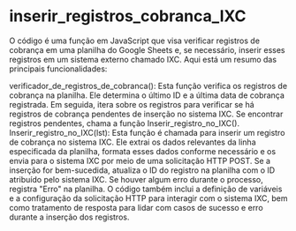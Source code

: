 # inserir_registros_cobranca_IXC
O código é uma função em JavaScript que visa verificar registros de cobrança em uma planilha do Google Sheets e, se necessário, inserir esses registros em um sistema externo chamado IXC. Aqui está um resumo das principais funcionalidades:

verificador_de_registros_de_cobranca(): Esta função verifica os registros de cobrança na planilha. Ele determina o último ID e a última data de cobrança registrada. Em seguida, itera sobre os registros para verificar se há registros de cobrança pendentes de inserção no sistema IXC. Se encontrar registros pendentes, chama a função Inserir_registro_no_IXC().
Inserir_registro_no_IXC(lst): Esta função é chamada para inserir um registro de cobrança no sistema IXC. Ele extrai os dados relevantes da linha especificada da planilha, formata esses dados conforme necessário e os envia para o sistema IXC por meio de uma solicitação HTTP POST. Se a inserção for bem-sucedida, atualiza o ID do registro na planilha com o ID atribuído pelo sistema IXC. Se houver algum erro durante o processo, registra "Erro" na planilha.
O código também inclui a definição de variáveis ​​e a configuração da solicitação HTTP para interagir com o sistema IXC, bem como tratamento de resposta para lidar com casos de sucesso e erro durante a inserção dos registros.
